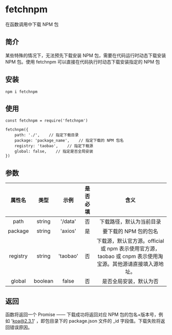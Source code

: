# fetchnpm
在函数调用中下载 NPM 包



## 简介

某些特殊的情况下，无法预先下载安装 NPM 包，需要在代码运行时动态下载安装 NPM 包。使用 fetchnpm 可以直接在代码执行时动态下载安装指定的 NPM 包



## 安装

```
npm i fetchnpm
```



## 使用

```
const fetchnpm = require('fetchnpm')

fetchnpm({
	path: './',    // 指定下载目录
	package: 'package_name',    // 指定下载的 NPM 包名
	registry: 'taobao',    // 指定下载源
	global: false,    // 指定是否全局安装
})
```



## 参数

|  属性名  |  类型   |   示例   | 是否必填 |                             含义                             |
| :------: | :-----: | :------: | :------: | :----------------------------------------------------------: |
|   path   | string  | '/data'  |    否    |                   下载路径，默认为当前目录                   |
| package  | string  | 'axios'  |    是    |                    要下载的 NPM 包的包名                     |
| registry | string  | 'taobao' |    否    | 下载源，默认官方源。official 或 npm 表示使用官方源，taobao 或 cnpm 表示使用淘宝源。其他源请直接填入源地址。 |
|  global  | boolean |  false   |    否    |                    是否全局安装，默认为否                    |



## 返回

函数将返回一个 Promise —— 下载成功将返回对应 NPM 包的包名+版本号，例如 'koa@2.3.1' ，即包目录下的 package.json 文件的 _id 字段值。下载失败将返回错误原因。
